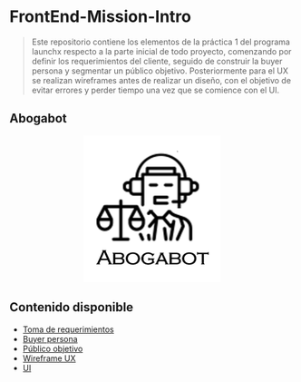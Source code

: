 # FrontEnd-Mission-Intro
> Este repositorio contiene los elementos de la práctica 1 del programa launchx respecto a la parte inicial de todo proyecto, comenzando por definir los requerimientos del cliente, seguido de construir la buyer persona y segmentar un público objetivo. Posteriormente para el UX se realizan wireframes antes de realizar un diseño, con el objetivo de evitar errores y perder tiempo una vez que se comience con el UI.

## Abogabot

<div style="text-align: center;vertical-align: middle;">
    <img alt="Una imagen del logo de abogabot" src="assets/img/abogabot.png" width="242" height="258">
</div>

## Contenido disponible

- [Toma de requerimientos](1%20-%20Toma%20de%20requerimientos.md)
- [Buyer persona](2%20-%20Buyer%20persona.md)
- [Público objetivo](3%20-%20Publico%20objetivo.md)
- [Wireframe UX](4%20-%20Wireframe%20UX.md)
- [UI](5%20-%20UI.md)


